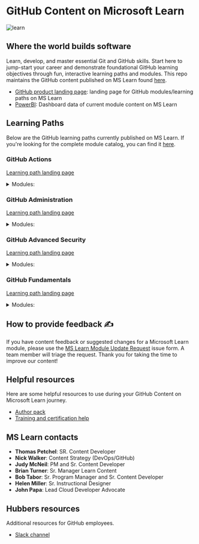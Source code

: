 # GitHub Content on Microsoft Learn

![learn](https://user-images.githubusercontent.com/6351798/105084888-381b5480-5a54-11eb-83f3-b7cf1810fe04.png)

## Where the world builds software

Learn, develop, and master essential Git and GitHub skills. Start here to jump-start your career and demonstrate foundational GitHub learning objectives through fun, interactive learning paths and modules. This repo maintains the GitHub content published on MS Learn found [here](https://github.com/MicrosoftDocs/learn-pr).

- [GitHub product landing page](https://docs.microsoft.com/en-us/learn/github/): landing page for GitHub modules/learning paths on MS Learn
- [PowerBI](https://msit.powerbi.com/groups/me/reports/3ad7a43c-5334-4086-b762-8b4bdb2741ff/ReportSectionfb7e1b32d2783b56519d?ctid=72f988bf-86f1-41af-91ab-2d7cd011db47&refreshAccessToken=true): Dashboard data of current module content on MS Learn

## Learning Paths

Below are the GitHub learning paths currently published on MS Learn. If you're looking for the complete module catalog, you can find it [here](https://docs.microsoft.com/en-us/users/githubtraining/collections/8p72c736z77gjp).

### GitHub Actions
[Learning path landing page](https://docs.microsoft.com/en-us/users/githubtraining/collections/n5p4a5z7keznp5)

<details><summary>Modules:</summary>

  - [Automate development tasks by using GitHub Actions](https://docs.microsoft.com/en-us/learn/modules/github-actions-automate-tasks/?ns-enrollment-type=Collection&ns-enrollment-id=n5p4a5z7keznp5)
  - [Build continuous integration (CI) workflows by using GitHub Actions](https://docs.microsoft.com/en-us/learn/modules/github-actions-ci/?ns-enrollment-type=Collection&ns-enrollment-id=n5p4a5z7keznp5)
  - [Leverage GitHub Actions to publish to GitHub Packages](https://docs.microsoft.com/en-us/learn/modules/github-actions-packages/?ns-enrollment-type=Collection&ns-enrollment-id=n5p4a5z7keznp5)
  - [Create and publish custom GitHub actions](https://docs.microsoft.com/en-us/learn/modules/create-custom-github-actions/?ns-enrollment-type=Collection&ns-enrollment-id=n5p4a5z7keznp5)
  - [Build and deploy applications to Azure by using GitHub Actions](https://docs.microsoft.com/en-us/learn/modules/github-actions-cd/?ns-enrollment-type=Collection&ns-enrollment-id=n5p4a5z7keznp5)
  - [Manage GitHub Actions in the enterprise](https://docs.microsoft.com/en-us/learn/modules/manage-github-actions-enterprise/?ns-enrollment-type=Collection&ns-enrollment-id=n5p4a5z7keznp5)

</details>

### GitHub Administration
[Learning path landing page](https://docs.microsoft.com/en-us/users/githubtraining/collections/mom7u1gzjdxw03)

<details><summary>Modules:</summary>
  
  - [Introduction to GitHub administration](https://docs.microsoft.com/en-us/learn/modules/github-introduction-administration/?ns-enrollment-type=Collection&ns-enrollment-id=mom7u1gzjdxw03)
  - [Introduction to GitHub's Products](https://docs.microsoft.com/en-us/learn/modules/github-introduction-products/?ns-enrollment-type=Collection&ns-enrollment-id=mom7u1gzjdxw03)
  - [Maintain a secure repository by using GitHub best practices](https://docs.microsoft.com/en-us/learn/modules/maintain-secure-repository-github/?ns-enrollment-type=Collection&ns-enrollment-id=mom7u1gzjdxw03)
  - [Manage sensitive data and security policies within GitHub](https://docs.microsoft.com/en-us/learn/modules/manage-sensitive-data-security-policies/?ns-enrollment-type=Collection&ns-enrollment-id=mom7u1gzjdxw03)
  - [Authenticate and authorize user identities on GitHub](https://docs.microsoft.com/en-us/learn/modules/authenticate-authorize-user-identities-github/?ns-enrollment-type=Collection&ns-enrollment-id=mom7u1gzjdxw03)
  - [GitHub administration for enterprise support and adoption](https://docs.microsoft.com/en-us/learn/modules/github-administration-for-enterprise-support-adoption/?ns-enrollment-type=Collection&ns-enrollment-id=mom7u1gzjdxw03)
  - [Manage GitHub Actions in the enterprise](https://docs.microsoft.com/en-us/learn/modules/manage-github-actions-enterprise/?ns-enrollment-type=Collection&ns-enrollment-id=mom7u1gzjdxw03)
  - [Leverage GitHub Actions to publish to GitHub Packages](https://docs.microsoft.com/en-us/learn/modules/github-actions-packages/?ns-enrollment-type=Collection&ns-enrollment-id=mom7u1gzjdxw03)

</details>

### GitHub Advanced Security
[Learning path landing page](https://docs.microsoft.com/en-us/users/githubtraining/collections/rqymc6yw8q5rey)

<details><summary>Modules:</summary>

  - [Introduction to GitHub Advanced Security](https://docs.microsoft.com/en-us/learn/modules/introduction-github-advanced-security/?ns-enrollment-type=Collection&ns-enrollment-id=rqymc6yw8q5rey)
  - [Configure Dependabot security updates on your GitHub repo](https://docs.microsoft.com/en-us/learn/modules/configure-dependabot-security-updates-on-github-repo/?ns-enrollment-type=Collection&ns-enrollment-id=rqymc6yw8q5rey)
  - [Configure and use secret scanning in your GitHub repository](https://docs.microsoft.com/en-us/users/githubtraining/collections/rqymc6yw8q5rey#:~:text=Configure%20and%20use%20secret%20scanning%20in%20your%20GitHub%20repository)
  - [Configure code scanning on GitHub](https://docs.microsoft.com/en-us/learn/modules/configure-code-scanning/?ns-enrollment-type=Collection&ns-enrollment-id=rqymc6yw8q5rey)
  - [Identify security vulnerabilities in your codebase with CodeQL](https://docs.microsoft.com/en-us/learn/modules/codebase-representation-codeql/?ns-enrollment-type=Collection&ns-enrollment-id=rqymc6yw8q5rey)
  - [Code scanning with GitHub CodeQL](https://docs.microsoft.com/en-us/users/githubtraining/collections/rqymc6yw8q5rey#:~:text=Code%20scanning%20with%20GitHub%20CodeQL)
  - [GitHub administration for GitHub Advanced Security](https://docs.microsoft.com/en-us/users/githubtraining/collections/rqymc6yw8q5rey#:~:text=GitHub%20administration%20for%20GitHub%20Advanced%20Security)
  - [Manage sensitive data and security policies within GitHub](https://docs.microsoft.com/en-us/learn/modules/manage-sensitive-data-security-policies/?ns-enrollment-type=Collection&ns-enrollment-id=rqymc6yw8q5rey), 

</details>

### GitHub Fundamentals
[Learning path landing page](https://docs.microsoft.com/en-us/users/githubtraining/collections/p0ygh4erdrmkp7)

<details><summary>Modules:</summary>

  - [Introduction to GitHub](https://docs.microsoft.com/en-us/learn/modules/introduction-to-github/?ns-enrollment-type=Collection&ns-enrollment-id=p0ygh4erdrmkp7)
  - [Manage repository changes by using pull requests on GitHub](https://docs.microsoft.com/en-us/learn/modules/manage-changes-pull-requests-github/?ns-enrollment-type=Collection&ns-enrollment-id=p0ygh4erdrmkp7)
  - [Manage software delivery by using a release based workflow on GitHub](https://docs.microsoft.com/en-us/learn/modules/release-based-workflow-github/?ns-enrollment-type=Collection&ns-enrollment-id=p0ygh4erdrmkp7)
  - [Introduction to GitHub's Products](https://docs.microsoft.com/en-us/learn/modules/github-introduction-products/?ns-enrollment-type=Collection&ns-enrollment-id=p0ygh4erdrmkp7)
  - [Introduction to GitHub administration](https://docs.microsoft.com/en-us/learn/modules/github-introduction-administration/?ns-enrollment-type=Collection&ns-enrollment-id=p0ygh4erdrmkp7)
  - [Maintain a secure repository by using GitHub best practices](https://docs.microsoft.com/en-us/learn/modules/maintain-secure-repository-github/?ns-enrollment-type=Collection&ns-enrollment-id=p0ygh4erdrmkp7)

</details>

## How to provide feedback ✍️

If you have content feedback or suggested changes for a Microsoft Learn module, please use the [MS Learn Module Update Request](https://github.com/githubpartners/microsoft-learn/issues/new/choose) issue form. A team member will triage the request. Thank you for taking the time to improve our content!

## Helpful resources

Here are some helpful resources to use during your GitHub Content on Microsoft Learn journey.

- [Author pack](https://github.com/github/ms-learn-author-pack)
- [Training and certification help](https://learn.microsoft.com/en-us/training/support/)

## MS Learn contacts

- **Thomas Petchel**: SR. Content Developer
- **Nick Walker**: Content Strategy (DevOps/GitHub)
- **Judy McNeil**: PM and Sr. Content Developer
- **Brian Turner**: Sr. Manager Learn Content
- **Bob Tabor**: Sr. Program Manager and Sr. Content Developer
- **Helen Miller**: Sr. Instructional Designer
- **John Papa**: Lead Cloud Developer Advocate

## Hubbers resources

Additional resources for GitHub employees.

- [Slack channel](https://github.slack.com/archives/C0229GB8LN7)
